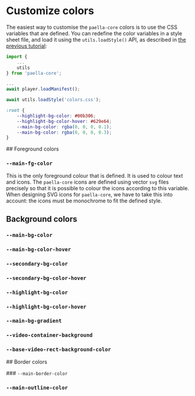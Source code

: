 # Customize colors

The easiest way to customise the `paella-core` colors is to use the CSS variables that are defined. You can redefine the color variables in a style sheet file, and load it using the `utils.loadStyle()` API, as described in [the previous tutorial](customize_playback_bar.md):

```js
import {
    ...
    utils
} from 'paella-core';

...
await player.loadManifest();

await utils.loadStyle('colors.css');
```

```css
:root {
    --highlight-bg-color: #00b306;
    --highlight-bg-color-hover: #629e64;
    --main-bg-color: rgba(0, 0, 0, 0.1);
    --main-bg-color: rgba(0, 0, 0, 0.3);
}
```

## Foreground colors

### `--main-fg-color`

This is the only foreground colour that is defined. It is used to colour text and icons. The `paella-core` icons are defined using vector `svg` files precisely so that it is possible to colour the icons according to this variable. When designing SVG icons for `paella-core`, we have to take this into account: the icons must be monochrome to fit the defined style.


## Background colors

### `--main-bg-color`

### `--main-bg-color-hover`

### `--secondary-bg-color`

### `--secondary-bg-color-hover`

### `--highlight-bg-color`

### `--highlight-bg-color-hover`

### `--main-bg-gradient`

### `--video-container-background`

### `--base-video-rect-background-color`

## Border colors

### `--main-border-color`

### `--main-outline-color`